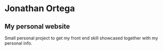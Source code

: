 # Jonathan Ortega
## My personal website
Small personal project to get my front end skill showcased together with my personal info.

